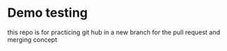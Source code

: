 # Demo testing 
this repo is for practicing git hub in a new branch
for the pull request and merging concept

